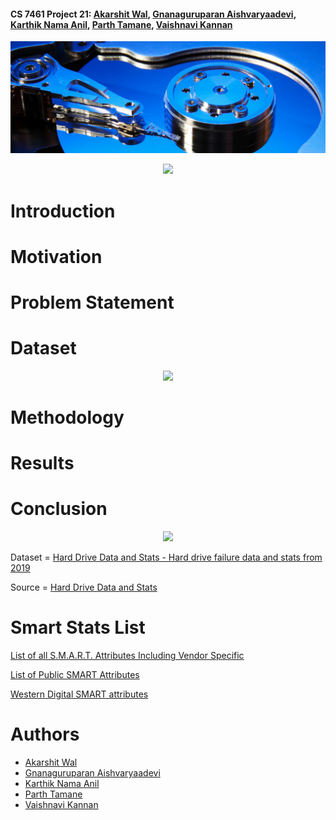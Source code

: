 
#### CS 7461 Project 21: [Akarshit Wal](https://github.com/Akarshit), [Gnanaguruparan Aishvaryaadevi](https://github.com/Aishvaryaa), [Karthik Nama Anil](https://github.com/KarthikNA), [Parth Tamane](https://github.com/parthv21), [Vaishnavi Kannan](https://github.com/Vaishnavik22)  

<p align="center">
    <img src="images/coverimg.png">
</p>

<p align="center">
    <img src="https://www.digitalcitizen.life/sites/default/files/styles/img_amp/public/featured/2017-07/recovery.png">
</p>

# Introduction

# Motivation

# Problem Statement

# Dataset

<p align="center">
    <img src="https://blog.cometbackup.com/wp-content/uploads/2019/01/469470-backblaze.png">
</p>

# Methodology

# Results

# Conclusion

<p align="center">
  <img src="https://store.hp.com/app/assets/images/uploads/prod/how-to-partition-a-hard-drive-hero1540248594219.jpg"> 
</p>

Dataset = [Hard Drive Data and Stats - Hard drive failure data and stats from 2019](https://www.kaggle.com/jackywangkaggle/hard-drive-data-and-stats)

Source = [Hard Drive Data and Stats](https://www.backblaze.com/b2/hard-drive-test-data.html)

# Smart Stats List

[List of all S.M.A.R.T. Attributes Including Vendor Specific](https://www.data-medics.com/forum/list-of-all-s-m-a-r-t-attributes-including-vendor-specific-t1476.html)

[List of Public SMART Attributes](http://www.t13.org/Documents/UploadedDocuments/docs2005/e05173r0-ACS-SMARTAttributes_List.pdf)

[Western Digital SMART attributes](https://sourceforge.net/p/smartmontools/mailman/message/23829511/)


# Authors
* [Akarshit Wal](https://github.com/Akarshit)
* [Gnanaguruparan Aishvaryaadevi](https://github.com/Aishvaryaa)
* [Karthik Nama Anil](https://github.com/KarthikNA)
* [Parth Tamane](https://github.com/parthv21)
* [Vaishnavi Kannan](https://github.com/Vaishnavik22)
